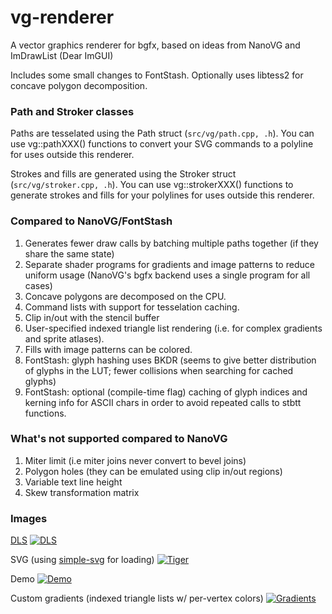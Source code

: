 # vg-renderer

A vector graphics renderer for bgfx, based on ideas from NanoVG and ImDrawList (Dear ImGUI)

Includes some small changes to FontStash. Optionally uses libtess2 for concave polygon decomposition.

### Path and Stroker classes

Paths are tesselated using the Path struct (`src/vg/path.cpp, .h`). You can use vg::pathXXX() functions to convert your SVG commands to a polyline for uses outside this renderer.

Strokes and fills are generated using the Stroker struct (`src/vg/stroker.cpp, .h`). You can use vg::strokerXXX() functions to generate strokes and fills for your polylines for uses outside this renderer.

### Compared to NanoVG/FontStash

1. Generates fewer draw calls by batching multiple paths together (if they share the same state)
2. Separate shader programs for gradients and image patterns to reduce uniform usage (NanoVG's bgfx backend uses a single program for all cases)
3. Concave polygons are decomposed on the CPU.
4. Command lists with support for tesselation caching.
5. Clip in/out with the stencil buffer
6. User-specified indexed triangle list rendering (i.e. for complex gradients and sprite atlases).
7. Fills with image patterns can be colored.
8. FontStash: glyph hashing uses BKDR (seems to give better distribution of glyphs in the LUT; fewer collisions when searching for cached glyphs)
9. FontStash: optional (compile-time flag) caching of glyph indices and kerning info for ASCII chars in order to avoid repeated calls to stbtt functions.

### What's not supported compared to NanoVG

1. Miter limit (i.e miter joins never convert to bevel joins)
2. Polygon holes (they can be emulated using clip in/out regions)
3. Variable text line height
4. Skew transformation matrix

### Images

[DLS](https://makingartstudios.itch.io/dls)
[![DLS](https://raw.githubusercontent.com/jdryg/vg-renderer/master/img/dls.png)](https://raw.githubusercontent.com/jdryg/vg-renderer/master/img/dls.png)

SVG (using [simple-svg](https://github.com/jdryg/simple-svg) for loading)
[![Tiger](https://raw.githubusercontent.com/jdryg/vg-renderer/master/img/vgrenderer_tiger.png)](https://raw.githubusercontent.com/jdryg/vg-renderer/master/img/vgrenderer_tiger.png)

Demo
[![Demo](https://raw.githubusercontent.com/jdryg/vg-renderer/master/img/vgrenderer_demo.png)](https://raw.githubusercontent.com/jdryg/vg-renderer/master/img/vgrenderer_demo.png)

Custom gradients (indexed triangle lists w/ per-vertex colors)
[![Gradients](https://raw.githubusercontent.com/jdryg/vg-renderer/master/img/vgrenderer_colorwheel.png)](https://raw.githubusercontent.com/jdryg/vg-renderer/master/img/vgrenderer_colorwheel.png)